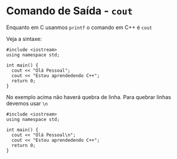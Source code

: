 # Comando de Saída - ```cout```

Enquanto em C usanmos ```printf``` o comando em C++ é ```cout```

Veja a sintaxe:

```
#include <iostream>
using namespace std;

int main() {
  cout << "Olá Pessoal";
  cout << "Estou aprendedendo C++";
  return 0;
}
```

No exemplo acima não haverá quebra de linha. Para quebrar linhas devemos usar ```\n```

```
#include <iostream>
using namespace std;

int main() {
  cout << "Olá Pessoal\n";
  cout << "Estou aprendedendo C++";
  return 0;
}
